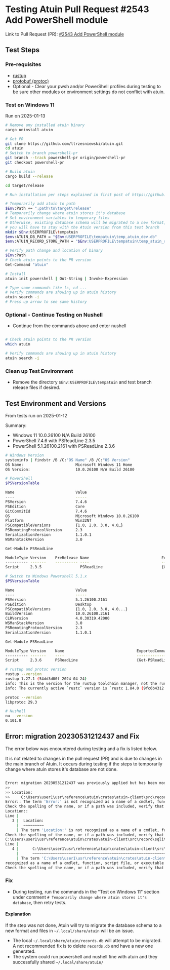 # Testing Atuin Pull Request #2543 Add PowerShell module

Link to Pull Request (PR): [#2543 Add PowerShell module](https://github.com/atuinsh/atuin/pull/2543)

## Test Steps

### Pre-requisites

- [rustup](https://www.rust-lang.org/tools/install)
- [protobuf (protoc)](https://github.com/protocolbuffers/protobuf)
- Optional - Clear your pwsh and/or PowerShell profiles during testing to be
  sure other modules or environment settings do not conflict with atuin.

### Test on Windows 11

Run on 2025-01-13

```sh
# Remove any installed atuin binary
cargo uninstall atuin

# Get PR
git clone https://github.com/ltrzesniewski/atuin.git
cd atuin
# Switch to branch powershell-pr
git branch --track powershell-pr origin/powershell-pr
git checkout powershell-pr

# Build atuin
cargo build --release

cd target/release

# Run installation per steps explained in first post of https://github.com/atuinsh/atuin/pull/2543

# Temporarily add atuin to path
$Env:Path += ";path\to\target\release"
# Temporarily change where atuin stores it's database
# Set environment variables to temporary files
# Otherwise, existing database schema will be migrated to a new format, and
# you will have to stay with the Atuin version from this test branch
mkdir $Env:USERPROFILE\tempatuin
$env:ATUIN_DB_PATH = "$Env:USERPROFILE\tempatuin\temp_atuin_dev.db"
$env:ATUIN_RECORD_STORE_PATH = "$Env:USERPROFILE\tempatuin\temp_atuin_records.db"

# Verify path change and location of binary
$Env:Path
# Check atuin points to the PR version
Get-Command "atuin"

# Install
atuin init powershell | Out-String | Invoke-Expression

# Type some commands like ls, cd ...
# Verify commands are showing up in atuin history
atuin search -i
# Press up arrow to see same history

```

### Optional - Continue Testing on Nushell

- Continue from the commands above and enter nushell

```sh

# Check atuin points to the PR version
which atuin

# Verify commands are showing up in atuin history
atuin search -i

```

### Clean up Test Environment

- Remove the directory `$Env:USERPROFILE\tempatuin` and test branch release files if desired.

## Test Environment and Versions

From tests run on 2025-01-12

Summary:

- Windows 11 10.0.26100 N/A Build 26100
- PowerShell 7.4.6 with PSReadLine 2.3.5
- PowerShell 5.1.26100.2161 with PSReadLine 2.3.6

```sh
# Windows Version
systeminfo | findstr /B /C:"OS Name" /B /C:"OS Version"
OS Name:                       Microsoft Windows 11 Home
OS Version:                    10.0.26100 N/A Build 26100

# PowerShell
$PSVersionTable

Name                           Value
----                           -----
PSVersion                      7.4.6
PSEdition                      Core
GitCommitId                    7.4.6
OS                             Microsoft Windows 10.0.26100
Platform                       Win32NT
PSCompatibleVersions           {1.0, 2.0, 3.0, 4.0…}
PSRemotingProtocolVersion      2.3
SerializationVersion           1.1.0.1
WSManStackVersion              3.0

Get-Module PSReadLine

ModuleType Version    PreRelease Name                                ExportedCommands
---------- -------    ---------- ----                                ----------------
Script     2.3.5                 PSReadLine                          {Get-PSReadLineKeyHandler, Get-PSReadLineOption, Remove-PSReadLineKeyHandler, Set-PSReadLineKeyHandler…}

# Switch to Windows Powershell 5.1.x
$PSVersionTable

Name                           Value
----                           -----
PSVersion                      5.1.26100.2161
PSEdition                      Desktop
PSCompatibleVersions           {1.0, 2.0, 3.0, 4.0...}
BuildVersion                   10.0.26100.2161
CLRVersion                     4.0.30319.42000
WSManStackVersion              3.0
PSRemotingProtocolVersion      2.3
SerializationVersion           1.1.0.1

Get-Module PSReadLine

ModuleType Version    Name                                ExportedCommands
---------- -------    ----                                ----------------
Script     2.3.6      PSReadLine                          {Get-PSReadLineKeyHandler, Get-PSReadLineOption, Remove-PSReadLineKeyHandler, Set-PSReadLineKeyHandler...}

# rustup and protoc version
rustup --version
rustup 1.27.1 (54dd3d00f 2024-04-24)
info: This is the version for the rustup toolchain manager, not the rustc compiler.
info: The currently active `rustc` version is `rustc 1.84.0 (9fc6b4312 2025-01-07)`

protoc --version
libprotoc 29.3

# Nushell
nu --version
0.101.0

```

## Error: migration 20230531212437 and Fix

The error below was encountered during testing and a fix is listed below. 

It is not related to changes in the pull request (PR) and is due to changes in the main branch of Atuin. It occurs during testing if the steps to temporarily change where atuin stores it's database are not done.

```sh

Error: migration 20230531212437 was previously applied but has been modified
>>
>> Location:
>>     C:\Users\user1\usr\reference\atuin\crates\atuin-client\src\record\sqlite_store.rs:61:9
Error:: The term 'Error:' is not recognized as a name of a cmdlet, function, script file, or executable program.
Check the spelling of the name, or if a path was included, verify that the path is correct and try again.
Location::
Line |
   3 |  Location:
     |  ~~~~~~~~~
     | The term 'Location:' is not recognized as a name of a cmdlet, function, script file, or executable program.
Check the spelling of the name, or if a path was included, verify that the path is correct and try again.
C:\Users\user1\usr\reference\atuin\crates\atuin-client\src\record\sqlite_store.rs:61:9:
Line |
   4 |      C:\Users\user1\usr\reference\atuin\crates\atuin-client\src\record …
     |      ~~~~~~~~~~~~~~~~~~~~~~~~~~~~~~~~~~~~~~~~~~~~~~~~~~~~~~~~~~~~~~~~~
     | The term 'C:\Users\user1\usr\reference\atuin\crates\atuin-client\src\record\sqlite_store.rs:61:9' is not
recognized as a name of a cmdlet, function, script file, or executable program.
Check the spelling of the name, or if a path was included, verify that the path is correct and try again.

```

### Fix

- During testing, run the commands in the "Test on Windows 11" section under comment `# Temporarily change where atuin stores it's database`, then retry tests.

#### Explanation

If the step was not done, Atuin will try to migrate the database schema to a new format and files in `~/.local/share/atuin` will be an issue.

- The local `~/.local/share/atuin/records.db` will attempt to be migrated. A not recommended fix is to delete `records.db` and have a new one generated.
- The system could run powershell and nushell fine with atuin and they successfully shared `~/.local/share/atuin/`
